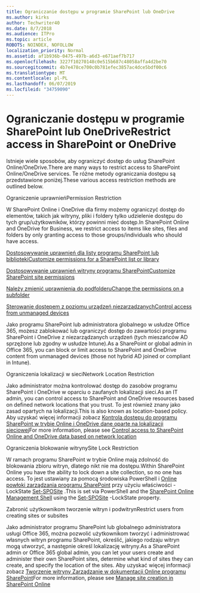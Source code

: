 ```yaml
---
title: Ograniczanie dostępu w programie SharePoint lub OneDrive
ms.author: kirks
author: Techwriter40
ms.date: 8/7/2018
ms.audience: ITPro
ms.topic: article
ROBOTS: NOINDEX, NOFOLLOW
localization_priority: Normal
ms.assetid: af1b936b-0475-497b-a6d3-e671aef7b717
ms.openlocfilehash: 3227f10270148c0e515b687c48058affa4d2be70
ms.sourcegitcommit: 4b7e478ce700c0b781efec3857ac4dce5bdf00c6
ms.translationtype: MT
ms.contentlocale: pl-PL
ms.lasthandoff: 06/07/2019
ms.locfileid: "34759090"
---
```

# <a name="restrict-access-in-sharepoint-or-onedrive"></a><span data-ttu-id="7cb64-102">Ograniczanie dostępu w programie SharePoint lub OneDrive</span><span class="sxs-lookup"><span data-stu-id="7cb64-102">Restrict access in SharePoint or OneDrive</span></span>

<span data-ttu-id="7cb64-103">Istnieje wiele sposobów, aby ograniczyć dostęp do usług SharePoint Online/OneDrive.</span><span class="sxs-lookup"><span data-stu-id="7cb64-103">There are many ways to restrict access to SharePoint Online/OneDrive services.</span></span> <span data-ttu-id="7cb64-104">Te różne metody ograniczania dostępu są przedstawione poniżej.</span><span class="sxs-lookup"><span data-stu-id="7cb64-104">These various access restriction methods are outlined below.</span></span> 

<span data-ttu-id="7cb64-105">Ograniczenie uprawnień</span><span class="sxs-lookup"><span data-stu-id="7cb64-105">Permission Restriction</span></span>

<span data-ttu-id="7cb64-106">W SharePoint Online i OneDrive dla firmy możemy ograniczyć dostęp do elementów, takich jak witryny, pliki i foldery tylko udzielenie dostępu do tych grup/użytkowników, którzy powinni mieć dostęp.</span><span class="sxs-lookup"><span data-stu-id="7cb64-106">In SharePoint Online and OneDrive for Business, we restrict access to items like sites, files and folders by only granting access to those groups/individuals who should have access.</span></span>

[<span data-ttu-id="7cb64-107">Dostosowywanie uprawnień dla listy programu SharePoint lub biblioteki</span><span class="sxs-lookup"><span data-stu-id="7cb64-107">Customize permissions for a SharePoint list or library</span></span>](https://support.office.com/article/Customize-permissions-for-a-SharePoint-list-or-library-02d770f3-59eb-4910-a608-5f84cc297782)

[<span data-ttu-id="7cb64-108">Dostosowywanie uprawnień witryny programu SharePoint</span><span class="sxs-lookup"><span data-stu-id="7cb64-108">Customize SharePoint site permissions</span></span>](https://docs.microsoft.com/sharepoint/customize-sharepoint-site-permissions)

[<span data-ttu-id="7cb64-109">Należy zmienić uprawnienia do podfolderu</span><span class="sxs-lookup"><span data-stu-id="7cb64-109">Change the permissions on a subfolder</span></span>](https://support.office.com/article/Change-the-permissions-on-a-subfolder-5427BD7C-F20A-4F75-8CF2-5359DD45A1A6)

[<span data-ttu-id="7cb64-110">Sterowanie dostępem z poziomu urządzeń niezarządzanych</span><span class="sxs-lookup"><span data-stu-id="7cb64-110">Control access from unmanaged devices</span></span>](https://docs.microsoft.com/sharepoint/control-access-from-unmanaged-devices)

<span data-ttu-id="7cb64-111">Jako programu SharePoint lub administratora globalnego w usłudze Office 365, możesz zablokować lub ograniczyć dostęp do zawartości programu SharePoint i OneDrive z niezarządzanych urządzeń (tych mieszańców AD sprzężone lub zgodny w usłudze Intune).</span><span class="sxs-lookup"><span data-stu-id="7cb64-111">As a SharePoint or global admin in Office 365, you can block or limit access to SharePoint and OneDrive content from unmanaged devices (those not hybrid AD joined or compliant in Intune).</span></span>

<span data-ttu-id="7cb64-112">Ograniczenia lokalizacji w sieci</span><span class="sxs-lookup"><span data-stu-id="7cb64-112">Network Location Restriction</span></span>

<span data-ttu-id="7cb64-113">Jako administrator można kontrolować dostęp do zasobów programu SharePoint i OneDrive w oparciu o zaufanych lokalizacji sieci.</span><span class="sxs-lookup"><span data-stu-id="7cb64-113">As an IT admin, you can control access to SharePoint and OneDrive resources based on defined network locations that you trust.</span></span> <span data-ttu-id="7cb64-114">To jest również znany jako zasad opartych na lokalizacji.</span><span class="sxs-lookup"><span data-stu-id="7cb64-114">This is also known as location-based policy.</span></span> <span data-ttu-id="7cb64-115">Aby uzyskać więcej informacji zobacz [Kontrola dostępu do programu SharePoint w trybie Online i OneDrive dane oparte na lokalizacji sieciowej](https://docs.microsoft.com/sharepoint/control-access-based-on-network-location)</span><span class="sxs-lookup"><span data-stu-id="7cb64-115">For more information, please see [Control access to SharePoint Online and OneDrive data based on network location](https://docs.microsoft.com/sharepoint/control-access-based-on-network-location)</span></span>

<span data-ttu-id="7cb64-116">Ograniczenia blokowanie witryny</span><span class="sxs-lookup"><span data-stu-id="7cb64-116">Site Lock Restriction</span></span> 

<span data-ttu-id="7cb64-117">W ramach programu SharePoint w trybie Online mają zdolność do blokowania zbioru witryn, dlatego nikt nie ma dostępu.</span><span class="sxs-lookup"><span data-stu-id="7cb64-117">Within SharePoint Online you have the ability to lock down a site collection, so no one has access.</span></span> <span data-ttu-id="7cb64-118">To jest ustawiany za pomocą środowiska PowerShell i [Online powłoki zarządzania programu SharePoint](https://docs.microsoft.com/powershell/sharepoint/sharepoint-online/connect-sharepoint-online?view=sharepoint-ps) przy użyciu właściwości - LockState [Set-SPOSite](https://docs.microsoft.com/powershell/module/sharepoint-online/set-sposite?view=sharepoint-ps) .</span><span class="sxs-lookup"><span data-stu-id="7cb64-118">This is set via PowerShell and the [SharePoint Online Management Shell](https://docs.microsoft.com/powershell/sharepoint/sharepoint-online/connect-sharepoint-online?view=sharepoint-ps) using the [Set-SPOSite](https://docs.microsoft.com/powershell/module/sharepoint-online/set-sposite?view=sharepoint-ps) -LockState property.</span></span>

<span data-ttu-id="7cb64-119">Zabronić użytkownikom tworzenie witryn i podwitryn</span><span class="sxs-lookup"><span data-stu-id="7cb64-119">Restrict users from creating sites or subsites</span></span>

<span data-ttu-id="7cb64-120">Jako administrator programu SharePoint lub globalnego administratora usługi Office 365, można pozwolić użytkownikom tworzyć i administrować własnych witryn programu SharePoint, określić, jakiego rodzaju witryn mogą utworzyć, a następnie określ lokalizację witryny.</span><span class="sxs-lookup"><span data-stu-id="7cb64-120">As a SharePoint admin or Office 365 global admin, you can let your users create and administer their own SharePoint sites, determine what kind of sites they can create, and specify the location of the sites.</span></span> <span data-ttu-id="7cb64-121">Aby uzyskać więcej informacji zobacz [Tworzenie witryny Zarządzanie w dokumentacji Online programu SharePoint](https://docs.microsoft.com/sharepoint/manage-site-creation)</span><span class="sxs-lookup"><span data-stu-id="7cb64-121">For more information, please see [Manage site creation in SharePoint Online](https://docs.microsoft.com/sharepoint/manage-site-creation)</span></span>

